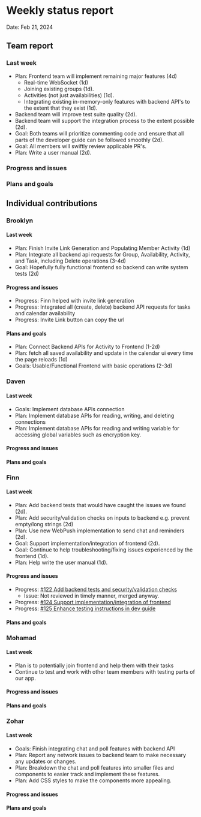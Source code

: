 # Weekly status report

Date: Feb 21, 2024

## Team report

### Last week

- Plan: Frontend team will implement remaining major features (4d)
  - Real-time WebSocket (1d)
  - Joining existing groups (1d).
  - Activities (not just availabilities) (1d).
  - Integrating existing in-memory-only features with backend API's to the extent that they exist (1d).
- Backend team will improve test suite quality (2d).
- Backend team will support the integration process to the extent possible (2d).
- Goal: Both teams will prioritize commenting code and ensure that all parts of the developer guide can be followed smoothly (2d).
- Goal: All members will swiftly review applicable PR's.
- Plan: Write a user manual (2d).

### Progress and issues

<!--
What you did, what worked, what you learned, where you had trouble, and where you are stuck.
-->

### Plans and goals

<!--
Each bullet point should include a measurable task and a time estimate.

Break down tasks such that lowest level tasks are <3 days.

This is higher level and should indicate who is responsible for each task.

May include long-term goals.
-->

## Individual contributions

### Brooklyn

#### Last week

- Plan: Finish Invite Link Generation and Populating Member Activity (1d)
- Plan: Integrate all backend api requests for Group, Availability, Activity, and Task, including Delete operations (3-4d)
- Goal: Hopefully fully functional frontend so backend can write system tests (2d)

#### Progress and issues

<!--
What you did, what worked, what you learned, where you had trouble, and where you are stuck.
-->
- Progress: Finn helped with invite link generation
- Progress: Integrated all (create, delete) backend API requests for tasks and calendar availability
- Progress: Invite Link button can copy the url 

#### Plans and goals
- Plan: Connect Backend APIs for Activity to Frontend (1-2d)
- Plan: fetch all saved availability and update in the calendar ui every time the page reloads (1d)
- Goals: Usable/Functional Frontend with basic operations (2-3d)

<!--
Each bullet point should include a measurable task and a time estimate.

Break down tasks such that lowest level tasks are <3 days.
-->

### Daven

#### Last week

- Goals: Implement database APIs connection
- Plan: Implement database APIs for reading, writing, and deleting connections
- Plan: Implement database APIs for reading and writing variable for accessing global variables
such as encryption key.

#### Progress and issues

<!--
What you did, what worked, what you learned, where you had trouble, and where you are stuck.
-->

#### Plans and goals

<!--
Each bullet point should include a measurable task and a time estimate.

Break down tasks such that lowest level tasks are <3 days.
-->

### Finn

#### Last week

- Plan: Add backend tests that would have caught the issues we found (2d).
- Plan: Add security/validation checks on inputs to backend e.g. prevent empty/long strings (2d)
- Plan: Use new WebPush implementation to send chat and reminders (2d).
- Goal: Support implementation/integration of frontend (2d).
- Goal: Continue to help troubleshooting/fixing issues experienced by the frontend (1d).
- Plan: Help write the user manual (1d).

#### Progress and issues
- Progress: [#122 Add backend tests and security/validation checks](https://github.com/cse403-lemmeknow/lemmeknow/pull/122)
  - Issue: Not reviewed in timely manner, merged anyway.
- Progress: [#124 Support implementation/integration of frontend](https://github.com/cse403-lemmeknow/lemmeknow/pull/124)
- Progress: [#125 Enhance testing instructions in dev guide](https://github.com/cse403-lemmeknow/lemmeknow/pull/125)

<!--
What you did, what worked, what you learned, where you had trouble, and where you are stuck.
-->

#### Plans and goals

<!--
Each bullet point should include a measurable task and a time estimate.

Break down tasks such that lowest level tasks are <3 days.
-->

### Mohamad

#### Last week

- Plan is to potentially join frontend and help them with their tasks
- Continue to test and work with other team members with testing parts of our app.

#### Progress and issues

<!--
What you did, what worked, what you learned, where you had trouble, and where you are stuck.
-->

#### Plans and goals

<!--
Each bullet point should include a measurable task and a time estimate.

Break down tasks such that lowest level tasks are <3 days.
-->

### Zohar

#### Last week

- Goals: Finish integrating chat and poll features with backend API
- Plan: Report any network issues to backend team to make necessary any updates or changes.
- Plan: Breakdown the chat and poll features into smaller files and components to easier
track and implement these features.
- Plan: Add CSS styles to make the components more appealing.

#### Progress and issues

<!--
What you did, what worked, what you learned, where you had trouble, and where you are stuck.
-->

#### Plans and goals

<!--
Each bullet point should include a measurable task and a time estimate.

Break down tasks such that lowest level tasks are <3 days.
-->
